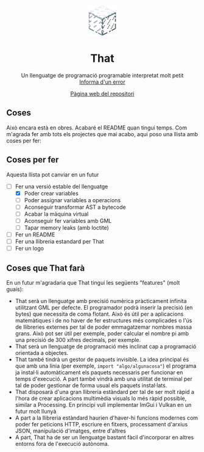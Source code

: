 <br />
 <p align="center">
  <img src="logo.png" alt="Logo" width="80" height="80">

  <h1 align="center">That</h1>
    <p align="center">
    Un llenguatge de programació programable interpretat molt petit
    <br />
    <a href="https://git.aranroig.com/BinarySandia04/that/issues">Informa d'un error</a>
</p>
<p align="center">
  <a href="https://git.aranroig.com/BinarySandia04/that">Pàgina web del repositori</a>
</p>

## Coses
Això encara està en obres. Acabaré el README quan tingui temps. Com m'agrada fer amb tots els projectes que mai acabo, aqui poso una llista amb coses per fer:

## Coses per fer

Aquesta llista pot canviar en un futur

- [ ] Fer una versió estable del llenguatge
  - [X] Poder crear variables
  - [ ] Poder assignar variables a operacions
  - [ ] Aconseguir transformar AST a bytecode
  - [ ] Acabar la màquina virtual
  - [ ] Aconseguir fer variables amb GML
  - [ ] Tapar memory leaks (amb loctite)
- [ ] Fer un README
- [ ] Fer una llibreria estandard per That
- [ ] Fer un logo

## Coses que That farà

En un futur m'agradaria que That tingui les següents "features" (molt guais):

- That serà un llenguatge amb precisió numèrica pràcticament infinita utilitzant GML per defecte. El programador podrà inserir la precisió (en bytes) que necessita de coma flotant. Això és útil per a aplicacions matemàtiques i de no haver de fer estructures més complicades o l'ús de llibreries externes per tal de poder emmagatzemar nombres massa grans. Això pot ser útil per exemple, poder calcular el nombre pi amb una precisió de 300 xifres decimals, per exemple.
- That serà un llenguatge de programació més inclinat cap a programació orientada a objectes.
- That també tindrà un gestor de paquets invisible. La idea principal és que amb una línia (per exemple, `import "algo/algunacosa"`) el programa ja instal·li automàticament els paquets necessaris per funcionar en temps d'execució. A part també vindrà amb una utilitat de terminal per tal de poder gestionar de forma usual els paquets instal·lats.
- That disposarà d'una gran llibreria estàndard per tal de ser molt ràpid a l'hora de crear aplicacions multimèdia visuals lo més ràpid possible, similar a Processing. En principi vull implementar ImGui i Vulkan en un futur molt llunyà
- A part a la llibreria estàndard haurien d'haver-hi funcions modernes com poder fer peticions HTTP, escriure en fitxers, processament d'arxius JSON, manipulació d'imatges, entre d'altres
- A part, That ha de ser un llenguatge bastant fàcil d'incorporar en altres entorns fora de l'execució autònoma.